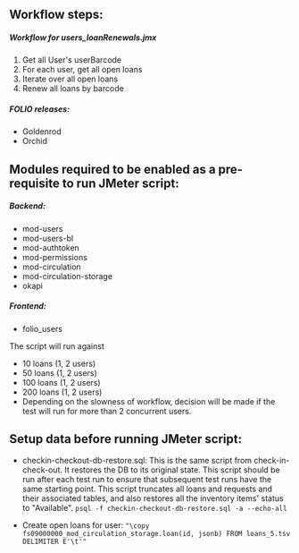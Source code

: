 ## Workflow steps:
##### Workflow for users_loanRenewals.jmx
1. Get all User's userBarcode
2. For each user, get all open loans
3. Iterate over all open loans
4. Renew all loans by barcode

##### FOLIO releases:
- Goldenrod
- Orchid

## Modules required to be enabled as a pre-requisite to run JMeter script:
##### Backend:
- mod-users
- mod-users-bl
- mod-authtoken
- mod-permissions
- mod-circulation
- mod-circulation-storage
- okapi

##### Frontend:
- folio_users

The script will run against 
- 10 loans (1, 2 users)
- 50 loans (1, 2 users)
- 100 loans (1, 2 users)
- 200 loans (1, 2 users)
- Depending on the slowness of workflow, decision will be made if the test will run for more than 2 concurrent users.

## Setup data before running JMeter script:
- checkin-checkout-db-restore.sql:
This is the same script from check-in-check-out. It restores the DB to its original state. This script should be run after each test run to ensure that subsequent test runs have the same starting point. This script truncates all loans and requests and their associated tables, and also restores all the inventory items' status to "Available".
`psql -f checkin-checkout-db-restore.sql -a --echo-all`

- Create open loans for user:
`"\copy fs09000000_mod_circulation_storage.loan(id, jsonb) FROM loans_5.tsv DELIMITER E'\t'"`
